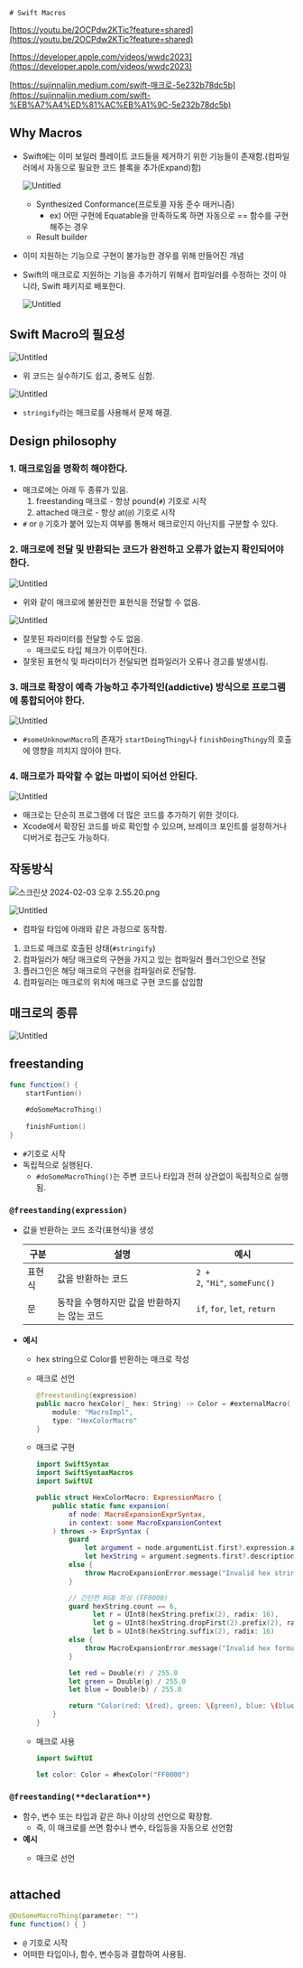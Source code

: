     # Swift Macros

[https://youtu.be/2OCPdw2KTic?feature=shared](https://youtu.be/2OCPdw2KTic?feature=shared)

[https://developer.apple.com/videos/wwdc2023](https://developer.apple.com/videos/wwdc2023)

[https://sujinnaljin.medium.com/swift-매크로-5e232b78dc5b](https://sujinnaljin.medium.com/swift-%EB%A7%A4%ED%81%AC%EB%A1%9C-5e232b78dc5b)

## Why Macros

- Swift에는 이미 보일러 플레이트 코드들을 제거하기 위한 기능들이 존재함.(컴파일러에서 자동으로 필요한 코드 블록을 추가(Expand)함)
    
    ![Untitled](Images/Untitled.png)
    
    - Synthesized Conformance(프로토콜 자동 준수 매커니즘)
        - ex) 어떤 구현에 Equatable을 만족하도록 하면 자동으로 == 함수를 구현해주는 경우
    - Result builder
- 이미 지원하는 기능으로 구현이 불가능한 경우를 위해 만들어진 개념
- Swift의 매크로로 지원하는 기능을 추가하기 위해서 컴파일러를 수정하는 것이 아니라, Swift 패키지로 배포한다.
    
    ![Untitled](Images/Untitled%201.png)
    

## Swift Macro의 필요성

![Untitled](Images/Untitled%202.png)

- 위 코드는 실수하기도 쉽고, 중복도 심함.

![Untitled](Images/Untitled%203.png)

- `stringify`라는 매크로를 사용해서 문제 해결.

## Design philosophy

### 1. 매크로임을 명확히 해야한다.

- 매크로에는 아래 두 종류가 있음.
    1. freestanding 매크로 - 항상 pound(`#`) 기호로 시작
    2. attached 매크로 - 항상 at(`@`) 기호로 시작
- `#` or `@` 기호가 붙어 있는지 여부를 통해서 매크로인지 아닌지를 구분할 수 있다.

### 2. 매크로에 전달 및 반환되는 코드가 **완전하고 오류가 없는지** 확인되어야 한다.

![Untitled](Images/Untitled%204.png)

- 위와 같이 매크로에 불완전한 표현식을 전달할 수 없음.

![Untitled](Images/Untitled%205.png)

- 잘못된 파라미터를 전달할 수도 없음.
    - 매크로도 타입 체크가 이루어진다.
- 잘못된 표현식 및 파라미터가 전달되면 컴파일러가 오류나 경고를 발생시킴.

### 3. 매크로 확장이 **예측 가능하고 추가적인(addictive) 방식**으로 프로그램에 통합되어야 한다.

![Untitled](Images/Untitled%206.png)

- `#someUnknownMacro`의 존재가 `startDoingThingy`나 `finishDoingThingy`의 호출에 영향을 끼치지 않아야 한다.

### 4. 매크로가 파악할 수 없는 마법이 되어선 안된다.

![Untitled](Images/Untitled%207.png)

- 매크로는 단순히 프로그램에 더 많은 코드를 추가하기 위한 것이다.
- Xcode에서 확장된 코드를 바로 확인할 수 있으며, 브레이크 포인트를 설정하거나 디버거로 접근도 가능하다.

## 작동방식

![스크린샷 2024-02-03 오후 2.55.20.png](Images/%25E1%2584%2589%25E1%2585%25B3%25E1%2584%258F%25E1%2585%25B3%25E1%2584%2585%25E1%2585%25B5%25E1%2586%25AB%25E1%2584%2589%25E1%2585%25A3%25E1%2586%25BA_2024-02-03_%25E1%2584%258B%25E1%2585%25A9%25E1%2584%2592%25E1%2585%25AE_2.55.20.png)

![Untitled](Images/Untitled%208.png)

- 컴파일 타임에 아래와 같은 과정으로 동작함.
1. 코드로 매크로 호출된 상태(`#stringify`)
2. 컴파일러가 해당 매크로의 구현을 가지고 있는 컴파일러 플러그인으로 전달
3. 플러그인은 해당 매크로의 구현을 컴파일러로 전달함.
4. 컴파일러는 매크로의 위치에 매크로 구현 코드를 삽입함

## 매크로의 종류

![Untitled](Images/Untitled%209.png)

## freestanding

```swift
func function() {
    startFuntion()
    
    #doSomeMacroThing()
    
    finishFuntion()
}
```

- `#`기호로 시작
- 독립적으로 실행된다.
    - `#doSomeMacroThing()`는 주변 코드나 타입과 전혀 상관없이 독립적으로 실행됨.

### `@freestanding(expression)`

- 값을 반환하는 코드 조각(표현식)을 생성
    
    
    | 구분 | 설명  | 예시 |
    | --- | --- | --- |
    | 표현식 | 값을 반환하는 코드 | `2 + 2`, `"Hi"`, `someFunc()` |
    | 문 | 동작을 수행하지만 값을 반환하지는 않는 코드 | `if`, `for`, `let`, `return` |
- **예시**
    - hex string으로 Color를 반환하는 매크로 작성
    - 매크로 선언
        
        ```swift
        @freestanding(expression)
        public macro hexColor(_ hex: String) -> Color = #externalMacro(
            module: "MacroImpl",
            type: "HexColorMacro"
        }
        ```
        
    - 매크로 구현
        
        ```swift
        import SwiftSyntax
        import SwiftSyntaxMacros
        import SwiftUI
        
        public struct HexColorMacro: ExpressionMacro {
            public static func expansion(
                of node: MacroExpansionExprSyntax,
                in context: some MacroExpansionContext
            ) throws -> ExprSyntax {
                guard
                    let argument = node.argumentList.first?.expression.as(StringLiteralExprSyntax.self),
                    let hexString = argument.segments.first?.description.replacingOccurrences(of: "\"", with: "")
                else {
                    throw MacroExpansionError.message("Invalid hex string")
                }
        
                // 간단한 RGB 파싱 (FF0000)
                guard hexString.count == 6,
                      let r = UInt8(hexString.prefix(2), radix: 16),
                      let g = UInt8(hexString.dropFirst(2).prefix(2), radix: 16),
                      let b = UInt8(hexString.suffix(2), radix: 16)
                else {
                    throw MacroExpansionError.message("Invalid hex format")
                }
        
                let red = Double(r) / 255.0
                let green = Double(g) / 255.0
                let blue = Double(b) / 255.0
        
                return "Color(red: \(red), green: \(green), blue: \(blue))"
            }
        }
        ```
        
    - 매크로 사용
        
        ```swift
        import SwiftUI
        
        let color: Color = #hexColor("FF0000")
        ```
        

### `@freestanding(**declaration**)`

- 함수, 변수 또는 타입과 같은 하나 이상의 선언으로 확장함.
    - 즉, 이 매크로를 쓰면 함수나 변수, 타입등을 자동으로 선언함
- **예시**
    - 매크로 선언
        
        ```swift
        
        ```
        

## attached

```swift
@DoSomeMacroThing(parameter: "")
func function() { }
```

- `@` 기호로 시작
- 어떠한 타입이나, 함수, 변수등과 결합하여 사용됨.
